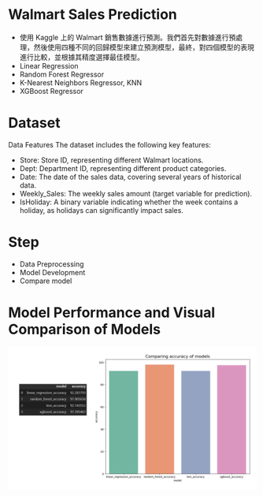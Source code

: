 # Walmart Sales Prediction

- 使用 Kaggle 上的 Walmart 銷售數據進行預測。我們首先對數據進行預處理，然後使用四種不同的回歸模型來建立預測模型，最終，對四個模型的表現進行比較，並根據其精度選擇最佳模型。
- Linear Regression
- Random Forest Regressor
- K-Nearest Neighbors Regressor, KNN
- XGBoost Regressor
# Dataset
Data Features
The dataset includes the following key features:
- Store: Store ID, representing different Walmart locations.
- Dept: Department ID, representing different product categories.
- Date: The date of the sales data, covering several years of historical data.
- Weekly_Sales: The weekly sales amount (target variable for prediction).
- IsHoliday: A binary variable indicating whether the week contains a holiday, as holidays can significantly impact sales.

# Step
- Data Preprocessing
- Model Development
- Compare model
# Model Performance and  Visual Comparison of Models
![image](comparemodel.png)

